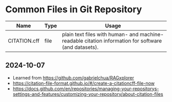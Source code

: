 # Common Files in Git Repository

| Name | Type | Usage |
|------|------|-------|
| CITATION.cff | file | plain text files with human- and machine-readable citation information for software (and datasets). |

## 2024-10-07

- Learned from https://github.com/gabrielchua/RAGxplorer
- https://citation-file-format.github.io/#/create-a-citationcff-file-now
- https://docs.github.com/en/repositories/managing-your-repositorys-settings-and-features/customizing-your-repository/about-citation-files
